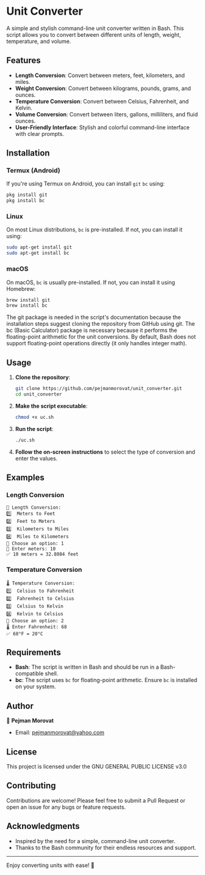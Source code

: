 # Unit Converter

A simple and stylish command-line unit converter written in Bash. This script allows you to convert between different units of length, weight, temperature, and volume.

## Features

- **Length Conversion**: Convert between meters, feet, kilometers, and miles.
- **Weight Conversion**: Convert between kilograms, pounds, grams, and ounces.
- **Temperature Conversion**: Convert between Celsius, Fahrenheit, and Kelvin.
- **Volume Conversion**: Convert between liters, gallons, milliliters, and fluid ounces.
- **User-Friendly Interface**: Stylish and colorful command-line interface with clear prompts.

## Installation

### Termux (Android)
If you're using Termux on Android, you can install `git` `bc` using:
```bash
pkg install git
pkg install bc
```

### Linux
On most Linux distributions, `bc` is pre-installed. If not, you can install it using:
```bash
sudo apt-get install git
sudo apt-get install bc
```

### macOS
On macOS, `bc` is usually pre-installed. If not, you can install it using Homebrew:
```bash
brew install git
brew install bc
```
The git package is needed in the script's documentation because the installation steps suggest cloning the repository from GitHub using git.
The bc (Basic Calculator) package is necessary because it performs the floating-point arithmetic for the unit conversions. By default, Bash does not support floating-point operations directly (it only handles integer math).

## Usage

1. **Clone the repository**:
   ```bash
   git clone https://github.com/pejmanmorovat/unit_converter.git
   cd unit_converter
   ```

2. **Make the script executable**:
   ```bash
   chmod +x uc.sh
   ```

3. **Run the script**:
   ```bash
   ./uc.sh
   ```

4. **Follow the on-screen instructions** to select the type of conversion and enter the values.

## Examples

### Length Conversion
```
📏 Length Conversion:
1️⃣  Meters to Feet
2️⃣  Feet to Meters
3️⃣  Kilometers to Miles
4️⃣  Miles to Kilometers
🔹 Choose an option: 1
📏 Enter meters: 10
✅ 10 meters = 32.8084 feet
```

### Temperature Conversion
```
🌡️ Temperature Conversion:
1️⃣  Celsius to Fahrenheit
2️⃣  Fahrenheit to Celsius
3️⃣  Celsius to Kelvin
4️⃣  Kelvin to Celsius
🔹 Choose an option: 2
🌡️ Enter Fahrenheit: 68
✅ 68°F = 20°C
```

## Requirements

- **Bash**: The script is written in Bash and should be run in a Bash-compatible shell.
- **bc**: The script uses `bc` for floating-point arithmetic. Ensure `bc` is installed on your system.

## Author

👤 **Pejman Morovat**

- Email: pejmanmorovat@yahoo.com

## License

This project is licensed under the GNU GENERAL PUBLIC LICENSE v3.0

## Contributing

Contributions are welcome! Please feel free to submit a Pull Request or open an issue for any bugs or feature requests.

## Acknowledgments

- Inspired by the need for a simple, command-line unit converter.
- Thanks to the Bash community for their endless resources and support.

---

Enjoy converting units with ease! 🎉
